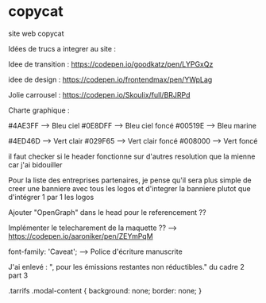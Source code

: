 # copycat
site web copycat


Idées de trucs a integrer au site :

Idee de transition : https://codepen.io/goodkatz/pen/LYPGxQz

idee de design : https://codepen.io/frontendmax/pen/YWpLag

Jolie carrousel : https://codepen.io/Skoulix/full/BRJRPd


Charte graphique :

#4AE3FF --> Bleu ciel
#0E8DFF --> Bleu ciel foncé
#00519E --> Bleu marine

#4ED46D --> Vert clair
#029F65 --> Vert clair foncé
#008000 --> Vert foncé

il faut checker si le header fonctionne sur d'autres resolution que la mienne car j'ai bidouiller

Pour la liste des entreprises partenaires, je pense qu'il sera plus simple de creer une banniere avec tous les logos et d'integrer la banniere plutot que d'intégrer 1 par 1 les logos

Ajouter "OpenGraph" dans le head pour le referencement ??

Implémenter le telecharement de la maquette ??
--> https://codepen.io/aaroniker/pen/ZEYmPqM


font-family: 'Caveat'; --> Police d'écriture manuscrite

J'ai enlevé :
", pour les émissions restantes non réductibles." du cadre 2 part 3


.tarrifs .modal-content {
    background: none;
    border: none;
}
